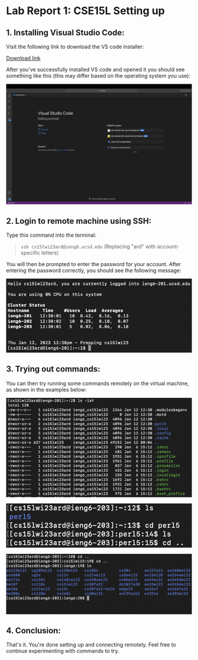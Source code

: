 
# Lab Report 1: CSE15L Setting up 

## 1. **Installing Visual Studio Code**: ##

Visit the following link to download the VS code installer:

[Download link](https://code.visualstudio.com/download)



After you've successfully installed VS code and opened it you should see something like this (this may differ based on the operating system you use):

![Image](VSCode.png)

## 2. **Login to remote machine using SSH**: ##

Type this command into the terminal: 
> `ssh cs15lwi23ard@ieng6.ucsd.edu` (Replacing "ard" with account-specific letters)

You will then be prompted to enter the password for your account. After entering the password correctly, you should see the following message:

![Image](SSH.png)

## 3. **Trying out commands**: ##

You can then try running some commands remotely on the virtual machine, as shown in the examples below:

![Image](Command1.png)

![Image](CommandOther.png)

![Image](CommandOther2nd.png)

## 4. **Conclusion**: ##

That's it. You're done setting up and connecting remotely. Feel free to continue experimenting with commands to try.
